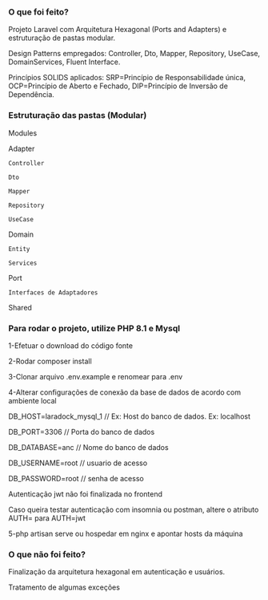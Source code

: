 ### O que foi feito?

Projeto Laravel com Arquitetura Hexagonal (Ports and Adapters) e estruturação de pastas modular.

Design Patterns empregados: Controller, Dto, Mapper, Repository, UseCase, DomainServices, Fluent Interface.

Princípios SOLIDS aplicados: SRP=Princípio de Responsabilidade única, OCP=Princípio de Aberto e Fechado, DIP=Princípio de Inversão de Dependência.


### Estruturação das pastas (Modular)

Modules

  Adapter
  
    Controller
    
    Dto
    
    Mapper
    
    Repository
    
    UseCase
    
  Domain
  
    Entity
    
    Services
    
  Port
  
    Interfaces de Adaptadores
    
Shared


### Para rodar o projeto, utilize PHP 8.1 e Mysql

1-Efetuar o download do código fonte

2-Rodar composer install

3-Clonar arquivo .env.example e renomear para .env

4-Alterar configurações de conexão da base de dados de acordo com ambiente local


DB_HOST=laradock_mysql_1 // Ex: Host do banco de dados. Ex: localhost

DB_PORT=3306 // Porta do banco de dados

DB_DATABASE=anc // Nome do banco de dados

DB_USERNAME=root // usuario de acesso

DB_PASSWORD=root // senha de acesso


Autenticação jwt não foi finalizada no frontend

Caso queira testar autenticação com insomnia ou postman, altere o atributo AUTH= para AUTH=jwt


5-php artisan serve ou hospedar em nginx e apontar hosts da máquina


### O que não foi feito?

Finalização da arquitetura hexagonal em autenticação e usuários.

Tratamento de algumas exceções
